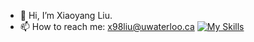 - 👋 Hi, I’m Xiaoyang Liu.
- 📫 How to reach me: x98liu@uwaterloo.ca
[![My Skills](https://skillicons.dev/icons?i=typescript,react)](https://skillicons.dev)
<!---
ERHUTUZI123/ERHUTUZI123 is a ✨ special ✨ repository because its `README.md` (this file) appears on your GitHub profile.
You can click the Preview link to take a look at your changes.
--->
